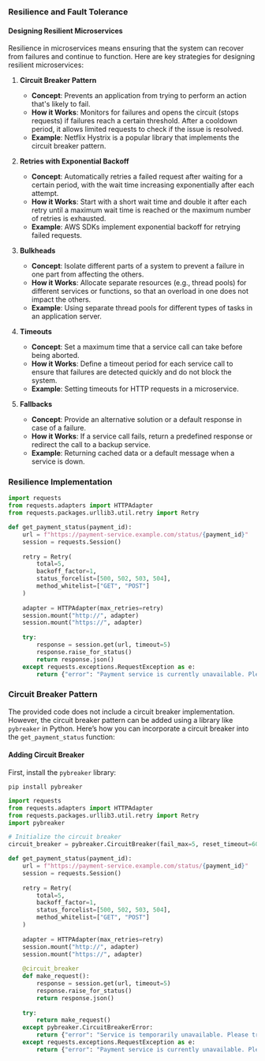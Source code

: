 ### Resilience and Fault Tolerance

#### Designing Resilient Microservices

Resilience in microservices means ensuring that the system can recover from failures and continue to function. Here are key strategies for designing resilient microservices:

1. **Circuit Breaker Pattern**
    
    - **Concept**: Prevents an application from trying to perform an action that's likely to fail.
    - **How it Works**: Monitors for failures and opens the circuit (stops requests) if failures reach a certain threshold. After a cooldown period, it allows limited requests to check if the issue is resolved.
    - **Example**: Netflix Hystrix is a popular library that implements the circuit breaker pattern.
2. **Retries with Exponential Backoff**
    
    - **Concept**: Automatically retries a failed request after waiting for a certain period, with the wait time increasing exponentially after each attempt.
    - **How it Works**: Start with a short wait time and double it after each retry until a maximum wait time is reached or the maximum number of retries is exhausted.
    - **Example**: AWS SDKs implement exponential backoff for retrying failed requests.
3. **Bulkheads**
    
    - **Concept**: Isolate different parts of a system to prevent a failure in one part from affecting the others.
    - **How it Works**: Allocate separate resources (e.g., thread pools) for different services or functions, so that an overload in one does not impact the others.
    - **Example**: Using separate thread pools for different types of tasks in an application server.
4. **Timeouts**
    
    - **Concept**: Set a maximum time that a service call can take before being aborted.
    - **How it Works**: Define a timeout period for each service call to ensure that failures are detected quickly and do not block the system.
    - **Example**: Setting timeouts for HTTP requests in a microservice.
5. **Fallbacks**
    
    - **Concept**: Provide an alternative solution or a default response in case of a failure.
    - **How it Works**: If a service call fails, return a predefined response or redirect the call to a backup service.
    - **Example**: Returning cached data or a default message when a service is down.

### Resilience Implementation
```python
import requests
from requests.adapters import HTTPAdapter
from requests.packages.urllib3.util.retry import Retry

def get_payment_status(payment_id):
    url = f"https://payment-service.example.com/status/{payment_id}"
    session = requests.Session()
    
    retry = Retry(
        total=5,
        backoff_factor=1,
        status_forcelist=[500, 502, 503, 504],
        method_whitelist=["GET", "POST"]
    )
    
    adapter = HTTPAdapter(max_retries=retry)
    session.mount("http://", adapter)
    session.mount("https://", adapter)
    
    try:
        response = session.get(url, timeout=5)
        response.raise_for_status()
        return response.json()
    except requests.exceptions.RequestException as e:
        return {"error": "Payment service is currently unavailable. Please try again later."}

```

### Circuit Breaker Pattern

The provided code does not include a circuit breaker implementation. However, the circuit breaker pattern can be added using a library like `pybreaker` in Python. Here’s how you can incorporate a circuit breaker into the `get_payment_status` function:

#### Adding Circuit Breaker

First, install the `pybreaker` library:

`pip install pybreaker`

```python
import requests
from requests.adapters import HTTPAdapter
from requests.packages.urllib3.util.retry import Retry
import pybreaker

# Initialize the circuit breaker
circuit_breaker = pybreaker.CircuitBreaker(fail_max=5, reset_timeout=60)

def get_payment_status(payment_id):
    url = f"https://payment-service.example.com/status/{payment_id}"
    session = requests.Session()
    
    retry = Retry(
        total=5,
        backoff_factor=1,
        status_forcelist=[500, 502, 503, 504],
        method_whitelist=["GET", "POST"]
    )
    
    adapter = HTTPAdapter(max_retries=retry)
    session.mount("http://", adapter)
    session.mount("https://", adapter)
    
    @circuit_breaker
    def make_request():
        response = session.get(url, timeout=5)
        response.raise_for_status()
        return response.json()
    
    try:
        return make_request()
    except pybreaker.CircuitBreakerError:
        return {"error": "Service is temporarily unavailable. Please try again later."}
    except requests.exceptions.RequestException as e:
        return {"error": "Payment service is currently unavailable. Please try again later."}

```